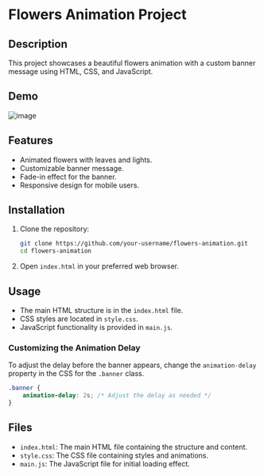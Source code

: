 
# Flowers Animation Project

## Description
This project showcases a beautiful flowers animation with a custom banner message using HTML, CSS, and JavaScript. 


## Demo

![image](https://github.com/CBJdereal/AnimatedFlowersCSS/assets/64748236/e737ff78-dd39-4768-a471-f35e5e2e545e)


## Features

- Animated flowers with leaves and lights.
- Customizable banner message.
- Fade-in effect for the banner.
- Responsive design for mobile users.

## Installation

1. Clone the repository:
   ```bash
   git clone https://github.com/your-username/flowers-animation.git
   cd flowers-animation
   ```

2. Open `index.html` in your preferred web browser.

## Usage

- The main HTML structure is in the `index.html` file.
- CSS styles are located in `style.css`.
- JavaScript functionality is provided in `main.js`.

### Customizing the Animation Delay

To adjust the delay before the banner appears, change the `animation-delay` property in the CSS for the `.banner` class.

```css
.banner {
    animation-delay: 2s; /* Adjust the delay as needed */
}
```

## Files

- `index.html`: The main HTML file containing the structure and content.
- `style.css`: The CSS file containing styles and animations.
- `main.js`: The JavaScript file for initial loading effect.

